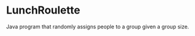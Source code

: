 LunchRoulette
=============

Java program that randomly assigns people to a group given a group size. 


